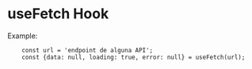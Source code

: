 # useFetch Hook

Example:
```
    const url = 'endpoint de alguna API';
    const {data: null, loading: true, error: null} = useFetch(url);
```